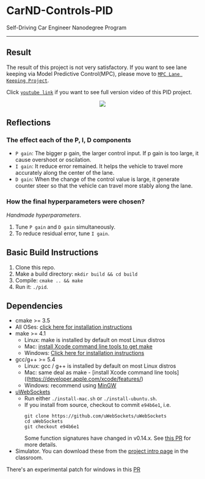 # CarND-Controls-PID
Self-Driving Car Engineer Nanodegree Program

---
## Result

The result of this project is not very satisfactory. If you want to see lane keeping via Model Predictive Control(MPC), please move to [`MPC Lane Keeping Project`](https://github.com/Hayoung-Kim/MPC-LaneKeeping-Project).

Click [`youtube link`](https://youtu.be/WthybjvOGJo) if you want to see full version video of this PID project. 
<p align="center">
  <img src="./img/pid_8mb.gif">
</p>

## Reflections

### The effect each of the P, I, D components
* `P gain`: The bigger p gain, the larger control input. If p gain is too large, it cause overshoot or oscilation.
* `I gain`: It reduce error remained. It helps the vehicle to travel more accurately along the center of the lane.
* `D gain`: When the change of the control value is large, it generate counter steer so that the vehicle can travel more stably along the lane.

### How the final hyperparameters were chosen?
*Handmade hyperparameters*. 
1. Tune `P gain` and `D gain` simultaneously. 
2. To reduce residual error, tune `I gain`.

## Basic Build Instructions

1. Clone this repo.
2. Make a build directory: `mkdir build && cd build`
3. Compile: `cmake .. && make`
4. Run it: `./pid`. 

## Dependencies

* cmake >= 3.5
 * All OSes: [click here for installation instructions](https://cmake.org/install/)
* make >= 4.1
  * Linux: make is installed by default on most Linux distros
  * Mac: [install Xcode command line tools to get make](https://developer.apple.com/xcode/features/)
  * Windows: [Click here for installation instructions](http://gnuwin32.sourceforge.net/packages/make.htm)
* gcc/g++ >= 5.4
  * Linux: gcc / g++ is installed by default on most Linux distros
  * Mac: same deal as make - [install Xcode command line tools]((https://developer.apple.com/xcode/features/)
  * Windows: recommend using [MinGW](http://www.mingw.org/)
* [uWebSockets](https://github.com/uWebSockets/uWebSockets)
  * Run either `./install-mac.sh` or `./install-ubuntu.sh`.
  * If you install from source, checkout to commit `e94b6e1`, i.e.
    ```
    git clone https://github.com/uWebSockets/uWebSockets 
    cd uWebSockets
    git checkout e94b6e1
    ```
    Some function signatures have changed in v0.14.x. See [this PR](https://github.com/udacity/CarND-MPC-Project/pull/3) for more details.
* Simulator. You can download these from the [project intro page](https://github.com/udacity/self-driving-car-sim/releases) in the classroom.

There's an experimental patch for windows in this [PR](https://github.com/udacity/CarND-PID-Control-Project/pull/3)


